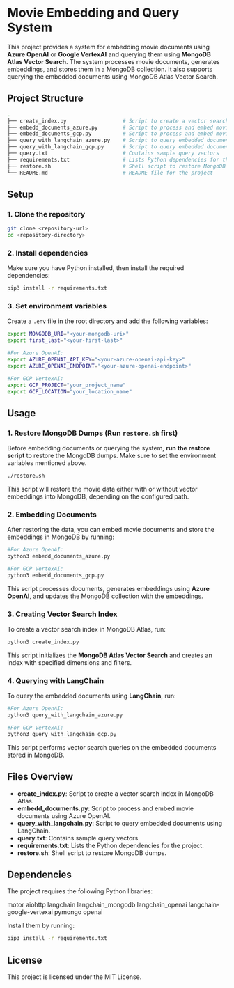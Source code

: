 # Movie Embedding and Query System

This project provides a system for embedding movie documents using **Azure OpenAI** or **Google VertexAI** and querying them using **MongoDB Atlas Vector Search**. The system processes movie documents, generates embeddings, and stores them in a MongoDB collection. It also supports querying the embedded documents using MongoDB Atlas Vector Search.

## Project Structure

```bash
.
├── create_index.py                  # Script to create a vector search index in MongoDB Atlas
├── embedd_documents_azure.py        # Script to process and embed movie documents using Azure OpenAI
├── embedd_documents_gcp.py          # Script to process and embed movie documents using Google Cloud Platform
├── query_with_langchain_azure.py    # Script to query embedded documents using LangChain with Azure
├── query_with_langchain_gcp.py      # Script to query embedded documents using LangChain with GCP
├── query.txt                        # Contains sample query vectors
├── requirements.txt                 # Lists Python dependencies for the project
├── restore.sh                       # Shell script to restore MongoDB dumps
└── README.md                        # README file for the project
```

## Setup

### 1. Clone the repository

```sh
git clone <repository-url>
cd <repository-directory>
```

### 2. Install dependencies

Make sure you have Python installed, then install the required dependencies:

```sh
pip3 install -r requirements.txt
```

### 3. Set environment variables

Create a `.env` file in the root directory and add the following variables:

```sh
export MONGODB_URI="<your-mongodb-uri>"
export first_last="<your-first-last>"

#For Azure OpenAI:
export AZURE_OPENAI_API_KEY="<your-azure-openai-api-key>"
export AZURE_OPENAI_ENDPOINT="<your-azure-openai-endpoint>"

#For GCP VertexAI:
export GCP_PROJECT="your_project_name"
export GCP_LOCATION="your_location_name"
```

## Usage

### 1. Restore MongoDB Dumps (Run `restore.sh` first)

Before embedding documents or querying the system, **run the restore script** to restore the MongoDB dumps. Make sure to set the environment variables mentioned above.

```sh
./restore.sh
```

This script will restore the movie data either with or without vector embeddings into MongoDB, depending on the configured path.

### 2. Embedding Documents

After restoring the data, you can embed movie documents and store the embeddings in MongoDB by running:

```sh
#For Azure OpenAI:
python3 embedd_documents_azure.py

#For GCP VertexAI:
python3 embedd_documents_gcp.py
```

This script processes documents, generates embeddings using **Azure OpenAI**, and updates the MongoDB collection with the embeddings.

### 3. Creating Vector Search Index

To create a vector search index in MongoDB Atlas, run:

```sh
python3 create_index.py
```

This script initializes the **MongoDB Atlas Vector Search** and creates an index with specified dimensions and filters.

### 4. Querying with LangChain

To query the embedded documents using **LangChain**, run:

```sh
#For Azure OpenAI:
python3 query_with_langchain_azure.py

#For GCP VertexAI:
python3 query_with_langchain_gcp.py
```

This script performs vector search queries on the embedded documents stored in MongoDB.

## Files Overview

- **create_index.py**: Script to create a vector search index in MongoDB Atlas.
- **embedd_documents.py**: Script to process and embed movie documents using Azure OpenAI.
- **query_with_langchain.py**: Script to query embedded documents using LangChain.
- **query.txt**: Contains sample query vectors.
- **requirements.txt**: Lists the Python dependencies for the project.
- **restore.sh**: Shell script to restore MongoDB dumps.

## Dependencies

The project requires the following Python libraries:

motor
aiohttp
langchain
langchain_mongodb
langchain_openai
langchain-google-vertexai
pymongo
openai

Install them by running:

```sh
pip3 install -r requirements.txt
```

## License

This project is licensed under the MIT License.
